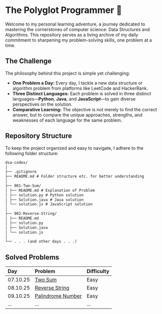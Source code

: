 # The Polyglot Programmer 🚀

Welcome to my personal learning adventure, a journey dedicated to mastering the cornerstones of computer science: Data Structures and Algorithms. This repository serves as a living archive of my daily commitment to sharpening my problem-solving skills, one problem at a time.

## The Challenge

The philosophy behind this project is simple yet challenging:

- **One Problem a Day:** Every day, I tackle a new data structure or algorithm problem from platforms like LeetCode and HackerRank.
- **Three Distinct Languages:** Each problem is solved in three distinct languages—**Python**, **Java**, and **JavaScript**—to gain diverse perspectives on the solution.
- **Comparative Learning:** The objective is not merely to find the correct answer, but to compare the unique approaches, strengths, and weaknesses of each language for the same problem.

## Repository Structure

To keep the project organized and easy to navigate, I adhere to the following folder structure:

```markdown
dsa-codex/
│
├── .gitignore  
├── README.md # Folder structure etc. for better understanding
│
├── 001-Two-Sum/
│ ├── README.md # Explanation of Problem
│ ├── solution.py # Python solution
│ ├── Solution.java # Java solution
│ └── solution.js # JavaScript solution
│
├── 002-Reverse-String/
│ ├── README.md
│ ├── solution.py
│ ├── Solution.java
│ └── solution.js
│
└── . . . (and other days . . .)
```

## Solved Problems

| Day      | Problem                   | Difficulty |
| :------- | :------------------------ | :--------- |
| 07.10.25 | [Two Sum](./001_two-sum/) | Easy       |
| 08.10.25 | [Reverse String]()        | Easy       |
| 09.10.25 | [Palindrome Number]()     | Easy       |
| ...      | ...                       | ...        |
